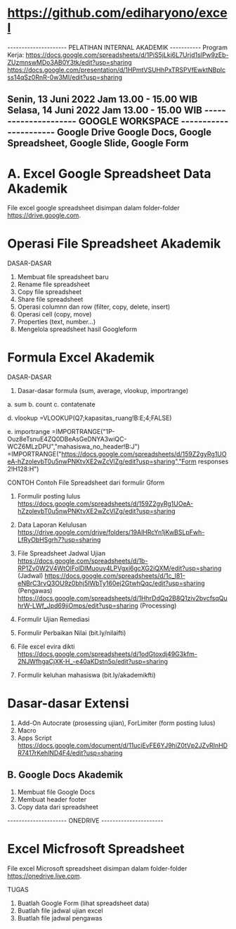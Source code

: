 # https://github.com/ediharyono/excel
--------------------- PELATIHAN INTERNAL AKADEMIK -----------
Program Kerja: 
https://docs.google.com/spreadsheets/d/1PiS5jLkj6L7Urjd1slPw9zEb-ZUzmnswMDo3AB0Y3tk/edit?usp=sharing 
https://docs.google.com/presentation/d/1HPmtVSUHhPxTRSPVfEwktNBpIcss14qSz0RnR-0w3MI/edit?usp=sharing 

Senin, 13 Juni 2022 Jam 13.00 - 15.00 WIB 
Selasa, 14 Juni 2022 Jam 13.00 - 15.00 WIB
--------------------- GOOGLE WORKSPACE ----------------------
Google Drive
Google Docs, Google Spreadsheet, Google Slide, Google Form
-------------------------------------------------------------

<h1>A. Excel Google Spreadsheet Data Akademik</h1>

File excel google spreadsheet disimpan dalam folder-folder https://drive.google.com.

# Operasi File Spreadsheet Akademik

DASAR-DASAR
1. Membuat file spreadsheet baru
2. Rename file spreadsheet
3. Copy file spreadsheet
4. Share file spreadsheet
6. Operasi columnn dan row (filter, copy, delete, insert)
7. Operasi cell (copy, move)
8. Properties (text, number...)
10. Mengelola spreadsheet hasil Googleform

# Formula Excel Akademik

DASAR-DASAR
1. Dasar-dasar formula (sum, average, vlookup, importrange)

a. sum
b. count
c. contatenate

d. vlookup
=VLOOKUP(Q7;kapasitas_ruang!B:E;4;FALSE)

e. importrange
=IMPORTRANGE("1P-Ouz8eTsnuE4ZQ0DBeAsGeDNYA3wiQC-WCZ6MLzDPU","mahasiswa_no_header!B:J") 
=IMPORTRANGE("https://docs.google.com/spreadsheets/d/159Z2gyRg1UOeA-hZzolevbT0u5nwPNKtvXE2wZcVlZg/edit?usp=sharing","Form responses 2!H128:H") 

CONTOH
Contoh File Spreadsheet dari formulir Gform 
1. Formulir posting lulus
   https://docs.google.com/spreadsheets/d/159Z2gyRg1UOeA-hZzolevbT0u5nwPNKtvXE2wZcVlZg/edit?usp=sharing 
2. Data Laporan Kelulusan
   https://drive.google.com/drive/folders/19AlHRcYn1jKwBSLpFwh-LfRyObHSgrh7?usp=sharing
3. File Spreadsheet Jadwal Ujian
   https://docs.google.com/spreadsheets/d/1b-RP1Zv0W2V4WtOlFolDIMuouy4LPVgxi6gcXG2iQXM/edit?usp=sharing (Jadwal)
   https://docs.google.com/spreadsheets/d/1c_l81-eNBrC3rvQ3OU9z0bhj5IWbTy160ej2GtwhQqc/edit?usp=sharing (Pengawas)
   https://docs.google.com/spreadsheets/d/1HhrDdQq2B8Q1ziv2bvcfsqQuhrW-LWf_Jpd69jiOmps/edit?usp=sharing (Processing)  
   
4. Formulir Ujian Remediasi

5. Formulir Perbaikan Nilai (bit.ly/nilaifti)

6. File excel evira dikti https://docs.google.com/spreadsheets/d/1odGtoxdj49G3kfm-2NJWfhgaCjXK-H_-e40aKDstn5o/edit?usp=sharing 

7. Formulir keluhan mahasiswa (bit.ly/akademikfti)

# Dasar-dasar Extensi

1. Add-On
   Autocrate (prosessing ujian), ForLimiter (form posting lulus)
2. Macro
3. Apps Script
   https://docs.google.com/document/d/11uciEvFE6YJ9hiZ0tVp2JZvRInHDR7417rKehlND4F4/edit?usp=sharing 

<h2>B. Google Docs Akademik</h1>

1. Membuat file Google Docs
2. Membuat header footer
3. Copy data dari spreadsheet

--------------------- ONEDRIVE ----------------------

<h1>Excel Micfrosoft Spreadsheet</h1>

File excel Microsoft spreadsheet disimpan dalam folder-folder https://onedrive.live.com.

TUGAS

1. Buatlah Google Form (lihat spreadsheet data)
2. Buatlah file jadwal ujian excel
3. Buatlah file jadwal pengawas
 
